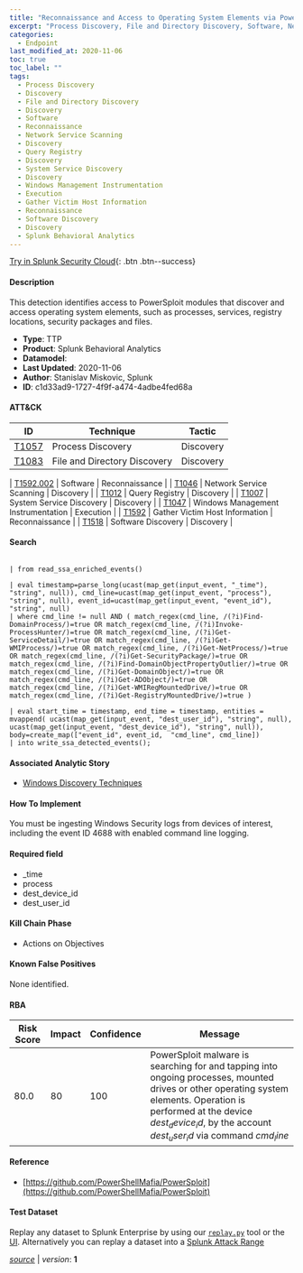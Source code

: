 ```yaml
---
title: "Reconnaissance and Access to Operating System Elements via PowerSploit modules"
excerpt: "Process Discovery, File and Directory Discovery, Software, Network Service Scanning, Query Registry, System Service Discovery, Windows Management Instrumentation, Gather Victim Host Information, Software Discovery"
categories:
  - Endpoint
last_modified_at: 2020-11-06
toc: true
toc_label: ""
tags:
  - Process Discovery
  - Discovery
  - File and Directory Discovery
  - Discovery
  - Software
  - Reconnaissance
  - Network Service Scanning
  - Discovery
  - Query Registry
  - Discovery
  - System Service Discovery
  - Discovery
  - Windows Management Instrumentation
  - Execution
  - Gather Victim Host Information
  - Reconnaissance
  - Software Discovery
  - Discovery
  - Splunk Behavioral Analytics
---
```




[Try in Splunk Security Cloud](https://www.splunk.com/en_us/cyber-security.html){: .btn .btn--success}

#### Description

This detection identifies access to PowerSploit modules that discover and access operating system elements, such as processes, services, registry locations, security packages and files.

- **Type**: TTP
- **Product**: Splunk Behavioral Analytics
- **Datamodel**: 
- **Last Updated**: 2020-11-06
- **Author**: Stanislav Miskovic, Splunk
- **ID**: c1d33ad9-1727-4f9f-a474-4adbe4fed68a


#### ATT&CK

| ID          | Technique   | Tactic         |
| ----------- | ----------- |--------------- |
| [T1057](https://attack.mitre.org/techniques/T1057/) | Process Discovery | Discovery |
| [T1083](https://attack.mitre.org/techniques/T1083/) | File and Directory Discovery | Discovery |



| [T1592.002](https://attack.mitre.org/techniques/T1592/002/) | Software | Reconnaissance |
| [T1046](https://attack.mitre.org/techniques/T1046/) | Network Service Scanning | Discovery |
| [T1012](https://attack.mitre.org/techniques/T1012/) | Query Registry | Discovery |
| [T1007](https://attack.mitre.org/techniques/T1007/) | System Service Discovery | Discovery |
| [T1047](https://attack.mitre.org/techniques/T1047/) | Windows Management Instrumentation | Execution |
| [T1592](https://attack.mitre.org/techniques/T1592/) | Gather Victim Host Information | Reconnaissance |
| [T1518](https://attack.mitre.org/techniques/T1518/) | Software Discovery | Discovery |

#### Search

```

| from read_ssa_enriched_events()

| eval timestamp=parse_long(ucast(map_get(input_event, "_time"), "string", null)), cmd_line=ucast(map_get(input_event, "process"), "string", null), event_id=ucast(map_get(input_event, "event_id"), "string", null) 
| where cmd_line != null AND ( match_regex(cmd_line, /(?i)Find-DomainProcess/)=true OR match_regex(cmd_line, /(?i)Invoke-ProcessHunter/)=true OR match_regex(cmd_line, /(?i)Get-ServiceDetail/)=true OR match_regex(cmd_line, /(?i)Get-WMIProcess/)=true OR match_regex(cmd_line, /(?i)Get-NetProcess/)=true OR match_regex(cmd_line, /(?i)Get-SecurityPackage/)=true OR match_regex(cmd_line, /(?i)Find-DomainObjectPropertyOutlier/)=true OR match_regex(cmd_line, /(?i)Get-DomainObject/)=true OR match_regex(cmd_line, /(?i)Get-ADObject/)=true OR match_regex(cmd_line, /(?i)Get-WMIRegMountedDrive/)=true OR match_regex(cmd_line, /(?i)Get-RegistryMountedDrive/)=true )

| eval start_time = timestamp, end_time = timestamp, entities = mvappend( ucast(map_get(input_event, "dest_user_id"), "string", null), ucast(map_get(input_event, "dest_device_id"), "string", null)), body=create_map(["event_id", event_id,  "cmd_line", cmd_line]) 
| into write_ssa_detected_events();
```

#### Associated Analytic Story
* [Windows Discovery Techniques](/stories/windows_discovery_techniques)


#### How To Implement
You must be ingesting Windows Security logs from devices of interest, including the event ID 4688 with enabled command line logging.

#### Required field
* _time
* process
* dest_device_id
* dest_user_id


#### Kill Chain Phase
* Actions on Objectives


#### Known False Positives
None identified.


#### RBA

| Risk Score  | Impact      | Confidence   | Message      |
| ----------- | ----------- |--------------|--------------|
| 80.0 | 80 | 100 | PowerSploit malware is searching for and tapping into ongoing processes, mounted drives or other operating system elements. Operation is performed at the device $dest_device_id$, by the account $dest_user_id$ via command $cmd_line$ |




#### Reference

* [https://github.com/PowerShellMafia/PowerSploit](https://github.com/PowerShellMafia/PowerSploit)



#### Test Dataset
Replay any dataset to Splunk Enterprise by using our [`replay.py`](https://github.com/splunk/attack_data#using-replaypy) tool or the [UI](https://github.com/splunk/attack_data#using-ui).
Alternatively you can replay a dataset into a [Splunk Attack Range](https://github.com/splunk/attack_range#replay-dumps-into-attack-range-splunk-server)



[*source*](https://github.com/splunk/security_content/tree/develop/detections/endpoint/reconnaissance_and_access_to_operating_system_elements_via_powersploit_modules.yml) \| *version*: **1**